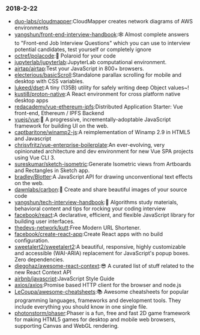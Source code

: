 ### 2018-2-22 
* [duo-labs/cloudmapper](https://github.com//duo-labs/cloudmapper):CloudMapper creates network diagrams of AWS environments 
* [yangshun/front-end-interview-handbook](https://github.com//yangshun/front-end-interview-handbook):🕸 Almost complete answers to "Front-end Job Interview Questions" which you can use to interview potential candidates, test yourself or completely ignore 
* [octref/polacode](https://github.com//octref/polacode):📸 Polaroid for your code 
* [jupyterlab/jupyterlab](https://github.com//jupyterlab/jupyterlab):JupyterLab computational environment. 
* [airtap/airtap](https://github.com//airtap/airtap):Test your JavaScript in 800+ browsers. 
* [electerious/basicScroll](https://github.com//electerious/basicScroll):Standalone parallax scrolling for mobile and desktop with CSS variables. 
* [lukeed/dset](https://github.com//lukeed/dset):A tiny (135B) utility for safely writing deep Object values~! 
* [kusti8/proton-native](https://github.com//kusti8/proton-native):A React environment for cross platform native desktop apps 
* [redacademy/vue-ethereum-ipfs](https://github.com//redacademy/vue-ethereum-ipfs):Distributed Application Starter: Vue front-end, Ethereum / IPFS Backend 
* [vuejs/vue](https://github.com//vuejs/vue):🖖 A progressive, incrementally-adoptable JavaScript framework for building UI on the web. 
* [captbaritone/winamp2-js](https://github.com//captbaritone/winamp2-js):A reimplementation of Winamp 2.9 in HTML5 and Javascript 
* [chrisvfritz/vue-enterprise-boilerplate](https://github.com//chrisvfritz/vue-enterprise-boilerplate):An ever-evolving, very opinionated architecture and dev environment for new Vue SPA projects using Vue CLI 3. 
* [sureskumar/sketch-isometric](https://github.com//sureskumar/sketch-isometric):Generate Isometric views from Artboards and Rectangles in Sketch app. 
* [bradley/Blotter](https://github.com//bradley/Blotter):A JavaScript API for drawing unconventional text effects on the web. 
* [dawnlabs/carbon](https://github.com//dawnlabs/carbon):🎨 Create and share beautiful images of your source code 
* [yangshun/tech-interview-handbook](https://github.com//yangshun/tech-interview-handbook):💯 Algorithms study materials, behavioral content and tips for rocking your coding interview 
* [facebook/react](https://github.com//facebook/react):A declarative, efficient, and flexible JavaScript library for building user interfaces. 
* [thedevs-network/kutt](https://github.com//thedevs-network/kutt):Free Modern URL Shortener. 
* [facebook/create-react-app](https://github.com//facebook/create-react-app):Create React apps with no build configuration. 
* [sweetalert2/sweetalert2](https://github.com//sweetalert2/sweetalert2):A beautiful, responsive, highly customizable and accessible (WAI-ARIA) replacement for JavaScript's popup boxes. Zero dependencies. 
* [diegohaz/awesome-react-context](https://github.com//diegohaz/awesome-react-context):😎 A curated list of stuff related to the new React Context API 
* [airbnb/javascript](https://github.com//airbnb/javascript):JavaScript Style Guide 
* [axios/axios](https://github.com//axios/axios):Promise based HTTP client for the browser and node.js 
* [LeCoupa/awesome-cheatsheets](https://github.com//LeCoupa/awesome-cheatsheets):📚 Awesome cheatsheets for popular programming languages, frameworks and development tools. They include everything you should know in one single file. 
* [photonstorm/phaser](https://github.com//photonstorm/phaser):Phaser is a fun, free and fast 2D game framework for making HTML5 games for desktop and mobile web browsers, supporting Canvas and WebGL rendering. 
